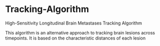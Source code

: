 # Tracking-Algorithm
High-Sensitivity Longitudinal Brain Metastases Tracking Algorithm

This algorithm is an alternative approach to tracking brain lesions across timepoints. It is based on the characteristic distances of each lesion

